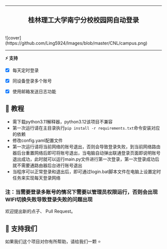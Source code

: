 
------------------------------------
<p align="center">
  <h2 align="center">桂林理工大学南宁分校校园网自动登录</h2>
</p>
<br>
![cover](https://github.com/Ling5924/Images/blob/master/CNL/campus.png)

***
**⚡ 支持**   
* [x] 每天定时登录
* [x] 同设备登录多个账号
* [x] 使用邮箱发送日志功能


## 🔧 教程
* 需下载python3.11解释器，python3.12该项目不兼容
* 第一次运行请在主目录执行```pip install -r requirements.txt```命令安装对应的依赖
* 修改config.yaml配置文件
* 第一次运行请将当前网络的账号退出，否则会导致登录失败，到当前网络路由器后台重置网络后即可将账号退出，当电脑自动弹出联通登录页面即说明账号退出成功，此时就可以运行main.py文件进行第一次登录，第一次登录成功后就不需要通路由器后台进行账号退出
* 当程序可以正常登录和退出后，即可通过login.bat脚本文件在电脑上设置定时任务来实现每天登录网络
### 注：当需要登录多账号的情况下需要以管理员权限运行，否则会出现WIFI切换失败导致登录失败的问题出现


欢迎提出新的点子、 Pull Request。  


## 💪 支持我们

如果我们这个项目对你有所帮助，请给我们一颗 ⭐️

